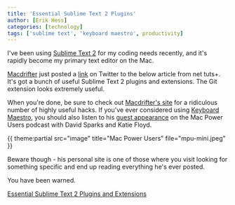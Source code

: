 ```yaml
---
title: 'Essential Sublime Text 2 Plugins'
author: [Erik Hess]
categories: [technology]
tags: ['sublime text', 'keyboard maestro', productivity]
---
```

I've been using [Sublime Text 2][2] for my coding needs recently, and it's rapidly become my primary text editor on the Mac.

   [2]: http://www.sublimetext.com/

[Macdrifter][3] just posted a [link][4] on Twitter to the below article from net tuts+. It's got a bunch of useful Sublime Text 2 plugins and extensions. The Git extension looks extremely useful.

   [3]: http://twitter.com/macdrifter
   [4]: http://twitter.com/macdrifter/status/173554673284939776

When you're done, be sure to check out [Macdrifter's site][5] for a ridiculous number of highly useful hacks. If you've ever considered using [Keyboard Maestro][6], you should also listen to his [guest appearance][7] on the Mac Power Users podcast with David Sparks and Katie Floyd.

   [5]: http://macdrifter.com
   [6]: http://www.keyboardmaestro.com/main/
   [7]: http://5by5.tv/mpu/64

{{ theme:partial src="image" title="Mac Power Users" file="mpu-mini.jpeg" }}

Beware though - his personal site is one of those where you visit looking for something specific and end up reading everything he's ever posted.

You have been warned.

[Essential Sublime Text 2 Plugins and Extensions][10]

   [10]: http://net.tutsplus.com/tutorials/tools-and-tips/essential-sublime-text-2-plugins-and-extensions/

